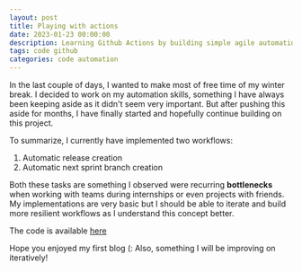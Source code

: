 ```yaml
---
layout: post
title: Playing with actions
date: 2023-01-23 00:00:00
description: Learning Github Actions by building simple agile automation tasks
tags: code github 
categories: code automation
---
```


In the last couple of days, I wanted to make most of free time of my winter break. I decided to work on my automation skills, something I have always been keeping aside as it didn't seem very important. But after pushing this aside for months, I have finally started and hopefully continue building on this project.

To summarize, I currently have implemented two workflows:
<ol>
    <li> Automatic release creation</li>
    <li> Automatic next sprint branch creation</li>
</ol>

Both these tasks are something I observed were recurring <b>bottlenecks</b> when working with teams during internships or even projects with friends. My implementations are very basic but I should be able to iterate and build more resilient workflows as I understand this concept better. 

The code is available <a href="https://github.com/IamShubhamGupto/playing-with-actions">here</a> 

Hope you enjoyed my first blog (: Also, something I will be improving on iteratively!

<!-- Jean shorts raw denim Vice normcore, art party High Life PBR skateboard stumptown vinyl kitsch. Four loko meh 8-bit, tousled banh mi tilde forage Schlitz dreamcatcher twee 3 wolf moon. Chambray asymmetrical paleo salvia, sartorial umami four loko master cleanse drinking vinegar brunch. <a href="https://www.pinterest.com">Pinterest</a> DIY authentic Schlitz, hoodie Intelligentsia butcher trust fund brunch shabby chic Kickstarter forage flexitarian. Direct trade <a href="https://en.wikipedia.org/wiki/Cold-pressed_juice">cold-pressed</a> meggings stumptown plaid, pop-up taxidermy. Hoodie XOXO fingerstache scenester Echo Park. Plaid ugh Wes Anderson, freegan pug selvage fanny pack leggings pickled food truck DIY irony Banksy.

#### Hipster list
<ul>
    <li>brunch</li>
    <li>fixie</li>
    <li>raybans</li>
    <li>messenger bag</li>
</ul>

Hoodie Thundercats retro, tote bag 8-bit Godard craft beer gastropub. Truffaut Tumblr taxidermy, raw denim Kickstarter sartorial dreamcatcher. Quinoa chambray slow-carb salvia readymade, bicycle rights 90's yr typewriter selfies letterpress cardigan vegan.

<hr>

Pug heirloom High Life vinyl swag, single-origin coffee four dollar toast taxidermy reprehenderit fap distillery master cleanse locavore. Est anim sapiente leggings Brooklyn ea. Thundercats locavore excepteur veniam eiusmod. Raw denim Truffaut Schlitz, migas sapiente Portland VHS twee Bushwick Marfa typewriter retro id keytar.

<blockquote>
    We do not grow absolutely, chronologically. We grow sometimes in one dimension, and not in another, unevenly. We grow partially. We are relative. We are mature in one realm, childish in another.
    —Anais Nin
</blockquote>

Fap aliqua qui, scenester pug Echo Park polaroid irony shabby chic ex cardigan church-key Odd Future accusamus. Blog stumptown sartorial squid, gastropub duis aesthetic Truffaut vero. Pinterest tilde twee, odio mumblecore jean shorts lumbersexual. -->

